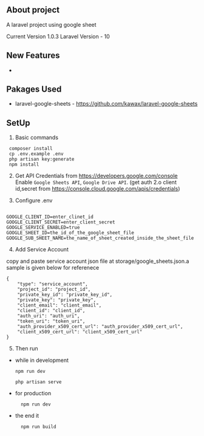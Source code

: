 ## About project

A laravel project using google sheet 

Current Version 1.0.3
Laravel Version - 10

## New Features

-
 ## Pakages Used

 - laravel-google-sheets - https://github.com/kawax/laravel-google-sheets
 

## SetUp

1. Basic commands

```
 composer install
 cp .env.example .env
 php artisan key:generate
 npm install

```

2. Get API Credentials from https://developers.google.com/console  
Enable `Google Sheets API`, `Google Drive API`. 
(get auth 2.o client id,secret from 
https://console.cloud.google.com/apis/credentials)

3. Configure .env

```

GOOGLE_CLIENT_ID=enter_clinet_id
GOOGLE_CLIENT_SECRET=enter_client_secret
GOOGLE_SERVICE_ENABLED=true
GOOGLE_SHEET_ID=the_id_of_the_google_sheet_file
GOOGLE_SUB_SHEET_NAME=the_name_of_sheet_created_inside_the_sheet_file

```

4. Add Service Account

copy and paste service account json file at storage/google_sheets.json.a sample is given below for referenece

    {
        "type": "service_account",
        "project_id": "project_id",
        "private_key_id": "private_key_id",
        "private_key": "private_key",
        "client_email": "client_email",
        "client_id": "client_id",
        "auth_uri": "auth_uri",
        "token_uri": "token_uri",
        "auth_provider_x509_cert_url": "auth_provider_x509_cert_url",
        "client_x509_cert_url": "client_x509_cert_url"
    }

5. Then run

- while in development

    ```
    npm run dev 

    php artisan serve

    ```

- for production

        npm run dev 

- the end it 

        npm run build 

    

    




